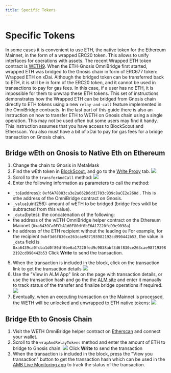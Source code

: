 ```yaml
---
title: Specific Tokens
---
```


# Specific Tokens

In some cases it is convenient to use ETH, the native token for the Ethereum Mainnet, in the form of a wrapped ERC20 token. This allows to unify interfaces for operations with assets. The recent Wrapped ETH token contract is [WETH9](https://etherscan.io/address/0xc02aaa39b223fe8d0a0e5c4f27ead9083c756cc2). 
When the ETH-Gnosis OmniBridge first started, wrapped ETH was bridged to the Gnosis chain in form of ERC677 token: Wrapped ETH on xDai.
Although the bridged token can be transferred back to ETH, it is still be in form of the ERC20 token, and it cannot be used in transactions to pay for gas fees. In this case, if a user has no ETH, it is impossible for them to unwrap these ETH tokens.
This set of instructions demonstrates how the Wrapped ETH can be bridged from Gnosis chain directly to ETH tokens using a new `relay-and-call` feature implemented in the OmniBridge contracts. In the last part of this guide there is also an instruction on how to transfer ETH to WETH on Gnosis chain using a single operation. This may not be used often but some users may find it handy.
This instruction assumes that you have access to BlockScout and Etherscan. You also must have a bit of xDai to pay for gas fees for a bridge transaction on Gnosis chain. 
## Bridge wEth on Gnosis to Native Eth on Ethereum
1. Change the chain to Gnosis in MetaMask
2. Find the wEth token in [BlockScout](https://blockscout.com/xdai/mainnet/token/0x6A023CCd1ff6F2045C3309768eAd9E68F978f6e1/token-transfers/), and go to the [Write Proxy](https://blockscout.com/xdai/mainnet/token/0x6A023CCd1ff6F2045C3309768eAd9E68F978f6e1/write-proxy) tab.
![](/img/bridges/omni-bridge-to-native-eth1.png)
3. Scroll to the `transferAndCall` method: 
![](/img/bridges/omni-bridge-to-native-eth2.png)
4. Enter the following information as parameters to call the method:
* `_to`(address): `0xf6A78083ca3e2a662D6dd1703c939c8aCE2e268d` . This is sthe address of the OmniBridge contract on Gnosis.
* `_value`(uint256): amount of wETH to be bridged (bridge fees wikll be subtracted from this value).
* `_data`(bytes): the concatenation of the following:
 * the address of the wETH OmniBridge helper contract on the Ethereum Mainnet (`0xa6439Ca0FCbA1d0F80df0bE6A17220feD9c9038a`)
 * he address of the ETH recipient without the leading `0x`
 For example, for the recipient `0xbf3d6f830ce263cae987193982192cd990442b53`, the value in `_data` field is `0xa6439ca0fcba1d0f80df0be6a17220fed9c9038abf3d6f830ce263cae987193982192cd990442b53`
Click __Write__ to send the transaction.
5. When the transaction is included in the block, click on the transaction link to get the transaction details
![](/img/bridges/omni-bridge-to-native-eth3.png)
6. Use the "View in ALM App" link on the page with transaction details, or use the transaction hash and go the the [ALM site](https://alm-bridge-monitor.gnosischain.com/) and enter it manually to track status of the transfer and finalize bridge operations if required.   
![](/img/bridges/omni-bridge-to-native-eth4.png)
7. Eventually, when an executing transaction on the Mainnet is processed, the WETH will be unlocked and unwrapped to ETH native tokens:
![](/img/bridges/omni-bridge-to-native-eth5.png)

## Bridge Eth to Gnosis Chain
1. Visit the WETH OmniBridge helper contract on [Etherscan](https://etherscan.io/address/0xa6439ca0fcba1d0f80df0be6a17220fed9c9038a#writeContract) and connect your wallet.
2. Scroll to the `wrapAndRelayTokens` method and enter the amount of ETH to bridge to Gnosis chain:
![](/img/bridges/omni-bridge-from-native-eth1.png)
Click __Write__ to send the transaction
3. When the transaction is included in the block, press the "View you transaction" button to get the transaction hash which can be used in the [AMB Live Monitoring app](https://alm-bridge-monitor.gnosischain.com/) to track the status of the transaction.